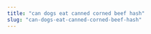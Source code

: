 ```yaml
---
title: "can dogs eat canned corned beef hash"
slug: "can-dogs-eat-canned-corned-beef-hash"
---
```


